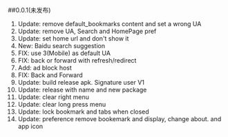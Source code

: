 ##0.0.1(未发布)
1. Update: remove default_bookmarks content and set a wrong UA
2. Update: remove UA, Search and HomePage pref
3. Update: set home url and don't show it
4. New: Baidu search suggestion
5. FIX: use 3(Mobile) as default UA
6. FIX: back or forward with refresh/redirect
7. Add: ad block host
8. FIX: Back and Forward
9. Update: build release apk. Signature user V1
10. Update: release with name and new package
11. Update: clear right menu
12. Update: clear long press menu
13. Update: lock bookmark and tabs when closed
14. Update: preference remove bookemark and display, change about. and app icon
